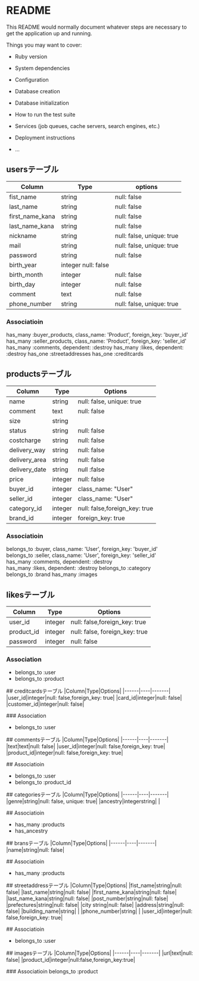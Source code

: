 # README

This README would normally document whatever steps are necessary to get the
application up and running.

Things you may want to cover:

* Ruby version

* System dependencies

* Configuration

* Database creation

* Database initialization

* How to run the test suite

* Services (job queues, cache servers, search engines, etc.)

* Deployment instructions

* ...

## usersテーブル
|Column|Type|options|
|------|----|-------|
|fist_name|string|null: false|
|last_name|string|null: false|
|first_name_kana|string|null: false|
|last_name_kana|string|null: false|
|nickname|string|null: false, unique: true|
|mail|string|null: false, unique: true|
|password|string|null: false|
|birth_year|integer null: false|
|birth_month|integer|null: false|
|birth_day|integer|null: false|
|comment|text|null: false|
|phone_number|string|null: false, unique: true|

### Associatioin
has_many :buyer_products, class_name: 'Product', foreign_key: 'buyer_id'
has_many :seller_products, class_name: 'Product', foreign_key: 'seller_id'
has_many :comments, dependent: :destroy
has_many :likes, dependent: :destroy
has_one :streetaddresses
has_one :creditcards

## productsテーブル
|Column|Type|Options|
|------|----|-------|
|name|string|null: false, unique: true|
|comment|text|null: false|
|size|string|	
|status|string|null: false|
|costcharge|string|null: false|
|delivery_way|string|null: false|
|delivery_area|string|null: false|
|delivery_date|string|null :false|
|price|integer|null: false|
|buyer_id|integer|class_name: "User"|
|seller_id|integer|class_name: "User"|
|category_id|integer|null: false,foreign_key: true|
|brand_id|integer|foreign_key: true|

### Associatioin
belongs_to :buyer, class_name: 'User', foreign_key: 'buyer_id'
belongs_to :seller, class_name: 'User', foreign_key: 'seller_id'
has_many :comments, dependent: :destroy
has_many :likes, dependent: :destroy
belongs_to :category
belongs_to :brand
has_many :images

## likesテーブル
|Column|Type|Options|
|------|----|-------|
|user_id|integer|null: false,foreign_key: true|
|product_id|integer|null: false, foreign_key: true|
|password|integer|null: false|

### Association
- belongs_to :user
- belongs_to :product

## creditcardsテーブル
|Column|Type|Options|
|------|----|-------|
|user_id|integer|null: false,foreign_key: true|
|card_id|integer|null: false|
|customer_id|integer|null: false|

### Association
- belongs_to :user

## commentsテーブル
|Column|Type|Options|
|------|----|-------|
|text|text|null: false|
|user_id|integer|null: false,foreign_key: true|
|product_id|integer|null: false,foreign_key: true|

## Associatioin
- belongs_to :user
- belongs_to :product_id

## categoriesテーブル
|Column|Type|Options|
|------|----|-------|
|genre|string|null: false, unique: true|
|ancestry|integerstring| |

## Associatioin
- has_many :products
- has_ancestry

## bransテーブル
|Column|Type|Options|
|------|----|-------|
|name|string|null: false|

## Associatioin
- has_many :products

## streetaddressテーブル
|Column|Type|Options|
|fist_name|string|null: false|
|last_name|string|null: false|
|first_name_kana|string|null: false|
|last_name_kana|string|null: false|
|post_number|string|null: false|
|prefectures|string|null: false|
|city string|null: false|
|address|string|null: false|
|building_name|string| |
|phone_number|string| |
|user_id|integer|null: false,foreign_key: true|

## Associatioin
- belongs_to :user

## imagesテーブル
|Column|Type|Options|
|------|----|-------|
|url|text|null: false|
|product_id|integer|null:false,foreign_key:true|

### Associatioin
belongs_to :product
